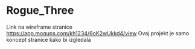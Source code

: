 # Rogue_Three
Link na wireframe stranice
https://app.moqups.com/kh1234/6oK2wUkkd4/view
Ovaj projekt je samo koncept stranice kako bi izgledala
